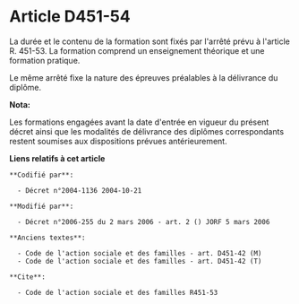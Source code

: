 # Article D451-54

La durée et le contenu de la formation sont fixés par l'arrêté prévu à l'article R. 451-53. La formation comprend un
enseignement théorique et une formation pratique.

Le même arrêté fixe la nature des épreuves préalables à la délivrance du diplôme.

**Nota:**

Les formations engagées avant la date d'entrée en vigueur du présent décret ainsi que les modalités de délivrance des
diplômes correspondants restent soumises aux dispositions prévues antérieurement.

**Liens relatifs à cet article**

	**Codifié par**:

	  - Décret n°2004-1136 2004-10-21

	**Modifié par**:

	  - Décret n°2006-255 du 2 mars 2006 - art. 2 () JORF 5 mars 2006

	**Anciens textes**:

	  - Code de l'action sociale et des familles - art. D451-42 (M)
	  - Code de l'action sociale et des familles - art. D451-42 (T)

	**Cite**:

	  - Code de l'action sociale et des familles R451-53
